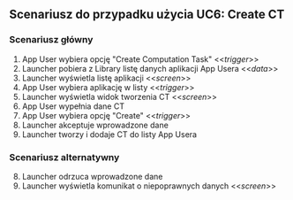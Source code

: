 ## Scenariusz do przypadku użycia UC6: Create CT

### Scenariusz główny
1. App User wybiera opcję "Create Computation Task" <<*trigger*>>
2. Launcher pobiera z Library listę danych aplikacji App Usera <<*data*>>
3. Launcher wyświetla listę aplikacji <<*screen*>>
4. App User wybiera aplikację w listy <<*trigger*>>
5. Launcher wyświetla widok tworzenia CT <<*screen*>>
6. App User wypełnia dane CT
7. App User wybiera opcję "Create" <<*trigger*>>
8. Launcher akceptuje wprowadzone dane
9. Launcher tworzy i dodaje CT do listy App Usera

### Scenariusz alternatywny
 8. Launcher odrzuca wprowadzone dane
 9. Launcher wyświetla komunikat o niepoprawnych danych <<*screen*>>
